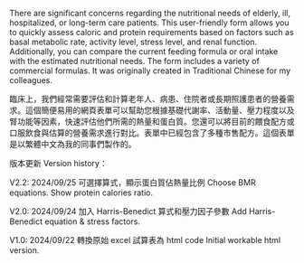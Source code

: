 There are significant concerns regarding the nutritional needs of elderly, ill, hospitalized, or long-term care patients. This user-friendly form allows you to quickly assess caloric and protein requirements based on factors such as basal metabolic rate, activity level, stress level, and renal function. Additionally, you can compare the current feeding formula or oral intake with the estimated nutritional needs. The form includes a variety of commercial formulas. It was originally created in Traditional Chinese for my colleagues.

臨床上，我們經常需要評估和計算老年人、病患、住院者或長期照護患者的營養需求。這個簡便易用的網頁表單可以幫助您根據基礎代謝率、活動量、壓力程度以及腎功能等因素，快速評估他們所需的熱量和蛋白質。您還可以將目前的餵食配方或口服飲食與估算的營養需求進行對比。表單中已經包含了多種市售配方。這個表單是以繁體中文為我的同事們製作的。

版本更新 Version history：

V2.2: 2024/09/25 可選擇算式，顯示蛋白質佔熱量比例 Choose BMR equations. Show protein calories ratio. 

V2.0: 2024/09/24 加入 Harris-Benedict 算式和壓力因子參數 Add Harris-Benedict equation & stress factors. 

V1.0: 2024/09/22 轉換原始 excel 試算表為 html code Initial workable html version. 
